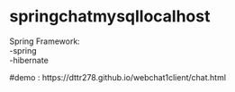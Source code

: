 # springchatmysqllocalhost<br />
<p>
Spring Framework:<br />
  -spring<br />
  -hibernate
 </p>
#demo : https://dttr278.github.io/webchat1client/chat.html
